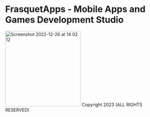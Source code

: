 # FrasquetApps - Mobile Apps and Games Development Studio
<img width="241" alt="Screenshot 2022-12-26 at 14 02 12" src="https://user-images.githubusercontent.com/121879000/210781415-66375479-74b7-4750-b6ae-72319924ae1d.png">
Copyright 2023 (ALL RIGHTS RESERVED)

